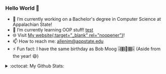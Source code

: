 ### Hello World 👋

- 🔭 I’m currently working on a Bachelor's degree in Computer Science at Appalachian State!
- 🌱 I’m currently learning OOP stuff!
<a href="example.com" target="_blank">test</a>
- :globe_with_meridians: Visit [My website{:target="_blank" rel="noopener"}](https://isaacallen.dev)!
- 📫 How to reach me: allenim@appstate.edu
- ⚡ Fun fact: I have the same birthday as Bob Moog 🎚🎛🎹🎛🎚 (Aside from the year! 😄)

<details>
  <summary>:octocat: My Github Stats:</summary>
  
  <img align="left" alt="IsaacMAllen's Github Stats" src="https://github-readme-stats-git-master.isaacmallen.vercel.app/api?username=IsaacMAllen&show_icons=true&hide_border=true&count_private=true&hide_title=true" />
  
</details>

